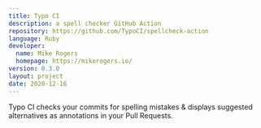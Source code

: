 ```yaml
---
title: Typo CI
description: a spell checker GitHub Action
repository: https://github.com/TypoCI/spellcheck-action
language: Ruby
developer:
  name: Mike Rogers
  homepage: https://mikerogers.io/
version: 0.3.0
layout: project
date: 2020-12-16
---
```


Typo CI checks your commits for spelling mistakes & displays suggested alternatives as annotations in your Pull Requests.
